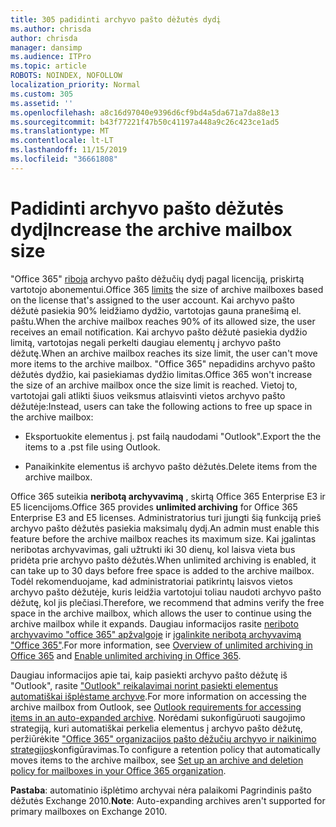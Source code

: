 ```yaml
---
title: 305 padidinti archyvo pašto dėžutės dydį
ms.author: chrisda
author: chrisda
manager: dansimp
ms.audience: ITPro
ms.topic: article
ROBOTS: NOINDEX, NOFOLLOW
localization_priority: Normal
ms.custom: 305
ms.assetid: ''
ms.openlocfilehash: a8c16d97040e9396d6cf9bd4a5da671a7da88e13
ms.sourcegitcommit: b43f77221f47b50c41197a448a9c26c423ce1ad5
ms.translationtype: MT
ms.contentlocale: lt-LT
ms.lasthandoff: 11/15/2019
ms.locfileid: "36661808"
---
```

# <a name="increase-the-archive-mailbox-size"></a><span data-ttu-id="439c2-102">Padidinti archyvo pašto dėžutės dydį</span><span class="sxs-lookup"><span data-stu-id="439c2-102">Increase the archive mailbox size</span></span>

<span data-ttu-id="439c2-103">"Office 365" [riboja](https://docs.microsoft.com/office365/servicedescriptions/exchange-online-service-description/exchange-online-limits#mailbox-storage-limits) archyvo pašto dėžučių dydį pagal licenciją, priskirtą vartotojo abonementui.</span><span class="sxs-lookup"><span data-stu-id="439c2-103">Office 365 [limits](https://docs.microsoft.com/office365/servicedescriptions/exchange-online-service-description/exchange-online-limits#mailbox-storage-limits) the size of archive mailboxes based on the license that's assigned to the user account.</span></span> <span data-ttu-id="439c2-104">Kai archyvo pašto dėžutė pasiekia 90% leidžiamo dydžio, vartotojas gauna pranešimą el. paštu.</span><span class="sxs-lookup"><span data-stu-id="439c2-104">When the archive mailbox reaches 90% of its allowed size, the user receives an email notification.</span></span> <span data-ttu-id="439c2-105">Kai archyvo pašto dėžutė pasiekia dydžio limitą, vartotojas negali perkelti daugiau elementų į archyvo pašto dėžutę.</span><span class="sxs-lookup"><span data-stu-id="439c2-105">When an archive mailbox reaches its size limit, the user can't move more items to the archive mailbox.</span></span> <span data-ttu-id="439c2-106">"Office 365" nepadidins archyvo pašto dėžutės dydžio, kai pasiekiamas dydžio limitas.</span><span class="sxs-lookup"><span data-stu-id="439c2-106">Office 365 won't increase the size of an archive mailbox once the size limit is reached.</span></span> <span data-ttu-id="439c2-107">Vietoj to, vartotojai gali atlikti šiuos veiksmus atlaisvinti vietos archyvo pašto dėžutėje:</span><span class="sxs-lookup"><span data-stu-id="439c2-107">Instead, users can take the following actions to free up space in the archive mailbox:</span></span>

- <span data-ttu-id="439c2-108">Eksportuokite elementus į. pst failą naudodami "Outlook".</span><span class="sxs-lookup"><span data-stu-id="439c2-108">Export the the items to a .pst file using Outlook.</span></span>

- <span data-ttu-id="439c2-109">Panaikinkite elementus iš archyvo pašto dėžutės.</span><span class="sxs-lookup"><span data-stu-id="439c2-109">Delete items from the archive mailbox.</span></span>

<span data-ttu-id="439c2-110">Office 365 suteikia **neribotą archyvavimą** , skirtą Office 365 Enterprise E3 ir E5 licencijoms.</span><span class="sxs-lookup"><span data-stu-id="439c2-110">Office 365 provides **unlimited archiving** for Office 365 Enterprise E3 and E5 licenses.</span></span> <span data-ttu-id="439c2-111">Administratorius turi įjungti šią funkciją prieš archyvo pašto dėžutės pasiekia maksimalų dydį.</span><span class="sxs-lookup"><span data-stu-id="439c2-111">An admin must enable this feature before the archive mailbox reaches its maximum size.</span></span> <span data-ttu-id="439c2-112">Kai įgalintas neribotas archyvavimas, gali užtrukti iki 30 dienų, kol laisva vieta bus pridėta prie archyvo pašto dėžutės.</span><span class="sxs-lookup"><span data-stu-id="439c2-112">When unlimited archiving is enabled, it can take up to 30 days before free space is added to the archive mailbox.</span></span> <span data-ttu-id="439c2-113">Todėl rekomenduojame, kad administratoriai patikrintų laisvos vietos archyvo pašto dėžutėje, kuris leidžia vartotojui toliau naudoti archyvo pašto dėžutę, kol jis plečiasi.</span><span class="sxs-lookup"><span data-stu-id="439c2-113">Therefore, we recommend that admins verify the free space in the archive mailbox, which allows the user to continue using the archive mailbox while it expands.</span></span> <span data-ttu-id="439c2-114">Daugiau informacijos rasite [neriboto archyvavimo "office 365" apžvalgoje](https://docs.microsoft.com/office365/securitycompliance/unlimited-archiving) ir [įgalinkite neribotą archyvavimą "Office 365"](https://docs.microsoft.com/office365/securitycompliance/enable-unlimited-archiving).</span><span class="sxs-lookup"><span data-stu-id="439c2-114">For more information, see [Overview of unlimited archiving in Office 365](https://docs.microsoft.com/office365/securitycompliance/unlimited-archiving) and [Enable unlimited archiving in Office 365](https://docs.microsoft.com/office365/securitycompliance/enable-unlimited-archiving).</span></span>

<span data-ttu-id="439c2-115">Daugiau informacijos apie tai, kaip pasiekti archyvo pašto dėžutę iš "Outlook", rasite ["Outlook" reikalavimai norint pasiekti elementus automatiškai išplėstame archyve](https://docs.microsoft.com/office365/securitycompliance/unlimited-archiving#outlook-requirements-for-accessing-items-in-an-auto-expanded-archive).</span><span class="sxs-lookup"><span data-stu-id="439c2-115">For more information on accessing the archive mailbox from Outlook, see [Outlook requirements for accessing items in an auto-expanded archive](https://docs.microsoft.com/office365/securitycompliance/unlimited-archiving#outlook-requirements-for-accessing-items-in-an-auto-expanded-archive).</span></span> <span data-ttu-id="439c2-116">Norėdami sukonfigūruoti saugojimo strategiją, kuri automatiškai perkelia elementus į archyvo pašto dėžutę, peržiūrėkite ["Office 365" organizacijos pašto dėžučių archyvo ir naikinimo strategijos](https://docs.microsoft.com/office365/securitycompliance/set-up-an-archive-and-deletion-policy-for-mailboxes)konfigūravimas.</span><span class="sxs-lookup"><span data-stu-id="439c2-116">To configure a retention policy that automatically moves items to the archive mailbox, see [Set up an archive and deletion policy for mailboxes in your Office 365 organization](https://docs.microsoft.com/office365/securitycompliance/set-up-an-archive-and-deletion-policy-for-mailboxes).</span></span>

<span data-ttu-id="439c2-117">**Pastaba**: automatinio išplėtimo archyvai nėra palaikomi Pagrindinis pašto dėžutės Exchange 2010.</span><span class="sxs-lookup"><span data-stu-id="439c2-117">**Note**: Auto-expanding archives aren't supported for primary mailboxes on Exchange 2010.</span></span>
